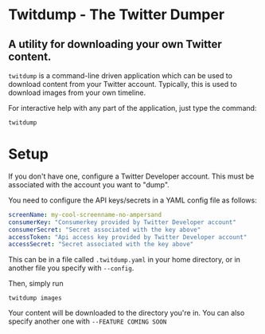 # Twitdump - The Twitter Dumper
## A utility for downloading your own Twitter content.

`twitdump` is a command-line driven application which can be used to download content from your Twitter account.  Typically, this is used to download images from your own timeline.  

For interactive help with any part of the application, just type the command:  
```
twitdump
```

# Setup
If you don't have one, configure a Twitter Developer account.  This must be associated with the account you want to "dump".

You need to configure the API keys/secrets in a YAML config file as follows:  

```yaml
screenName: my-cool-screenname-no-ampersand
consumerKey: "Consumerkey provided by Twitter Developer account"
consumerSecret: "Secret associated with the key above"
accessToken: "Api access key provided by Twitter Developer account"
accessSecret: "Secret associated with the key above"

```
This can be in a file called `.twitdump.yaml` in your home directory, or in another file you specify with `--config`.  

Then, simply run 
```
twitdump images
```

Your content will be downloaded to the directory you're in.  You can also specify another one with `--FEATURE COMING SOON`
